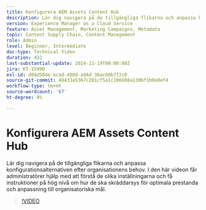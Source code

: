 ```yaml
---
title: Konfigurera AEM Assets Content Hub
description: Lär dig navigera på de tillgängliga flikarna och anpassa konfigurationsalternativen efter organisationens behov.
version: Experience Manager as a Cloud Service
feature: Asset Management, Marketing Campaigns, Metadata
topic: Content Supply Chain, Content Management
role: Admin
level: Beginner, Intermediate
doc-type: Technical Video
duration: 432
last-substantial-update: 2024-11-19T00:00:00Z
jira: KT-15990
exl-id: d04d584e-ecad-498d-a94d-36ac60b7f2c0
source-git-commit: 48433a5367c281cf5a1c106b08a1306f1b0e8ef4
workflow-type: tm+mt
source-wordcount: '67'
ht-degree: 0%

---
```


# Konfigurera AEM Assets Content Hub

Lär dig navigera på de tillgängliga flikarna och anpassa konfigurationsalternativen efter organisationens behov. I den här videon får administratörer hjälp med att förstå de olika inställningarna och få instruktioner på hög nivå om hur de ska skräddarsys för optimala prestanda och anpassning till organisatoriska mål.

>[!VIDEO](https://video.tv.adobe.com/v/3439311/?learn=on&enablevpops)

